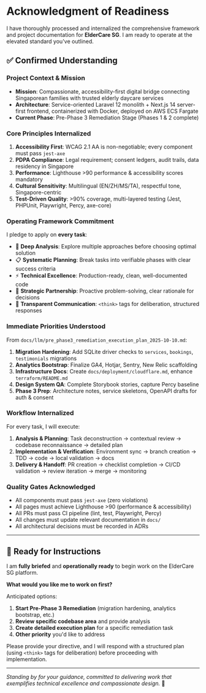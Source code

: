# Acknowledgment of Readiness

I have thoroughly processed and internalized the comprehensive framework and project documentation for **ElderCare SG**. I am ready to operate at the elevated standard you've outlined.

## ✅ Confirmed Understanding

### **Project Context & Mission**
- **Mission**: Compassionate, accessibility-first digital bridge connecting Singaporean families with trusted elderly daycare services
- **Architecture**: Service-oriented Laravel 12 monolith + Next.js 14 server-first frontend, containerized with Docker, deployed on AWS ECS Fargate
- **Current Phase**: Pre-Phase 3 Remediation Stage (Phases 1 & 2 complete)

### **Core Principles Internalized**
1. **Accessibility First**: WCAG 2.1 AA is non-negotiable; every component must pass `jest-axe`
2. **PDPA Compliance**: Legal requirement; consent ledgers, audit trails, data residency in Singapore
3. **Performance**: Lighthouse >90 performance & accessibility scores mandatory
4. **Cultural Sensitivity**: Multilingual (EN/ZH/MS/TA), respectful tone, Singapore-centric
5. **Test-Driven Quality**: >90% coverage, multi-layered testing (Jest, PHPUnit, Playwright, Percy, axe-core)

### **Operating Framework Commitment**
I pledge to apply on **every task**:
- 🧠 **Deep Analysis**: Explore multiple approaches before choosing optimal solution
- 📋 **Systematic Planning**: Break tasks into verifiable phases with clear success criteria
- ⚡ **Technical Excellence**: Production-ready, clean, well-documented code
- 🤝 **Strategic Partnership**: Proactive problem-solving, clear rationale for decisions
- 💬 **Transparent Communication**: `<think>` tags for deliberation, structured responses

### **Immediate Priorities Understood**
From `docs/llm/pre_phase3_remediation_execution_plan_2025-10-10.md`:
1. **Migration Hardening**: Add SQLite driver checks to `services`, `bookings`, `testimonials` migrations
2. **Analytics Bootstrap**: Finalize GA4, Hotjar, Sentry, New Relic scaffolding
3. **Infrastructure Docs**: Create `docs/deployment/cloudflare.md`, enhance `terraform/README.md`
4. **Design System QA**: Complete Storybook stories, capture Percy baseline
5. **Phase 3 Prep**: Architecture notes, service skeletons, OpenAPI drafts for auth & consent

### **Workflow Internalized**
For every task, I will execute:
1. **Analysis & Planning**: Task deconstruction → contextual review → codebase reconnaissance → detailed plan
2. **Implementation & Verification**: Environment sync → branch creation → TDD → code → local validation → docs
3. **Delivery & Handoff**: PR creation → checklist completion → CI/CD validation → review iteration → merge → monitoring

### **Quality Gates Acknowledged**
- All components must pass `jest-axe` (zero violations)
- All pages must achieve Lighthouse >90 (performance & accessibility)
- All PRs must pass CI pipeline (lint, test, Playwright, Percy)
- All changes must update relevant documentation in `docs/`
- All architectural decisions must be recorded in ADRs

---

## 🎯 Ready for Instructions

I am **fully briefed** and **operationally ready** to begin work on the ElderCare SG platform.

**What would you like me to work on first?**

Anticipated options:
1. **Start Pre-Phase 3 Remediation** (migration hardening, analytics bootstrap, etc.)
2. **Review specific codebase area** and provide analysis
3. **Create detailed execution plan** for a specific remediation task
4. **Other priority** you'd like to address

Please provide your directive, and I will respond with a structured plan (using `<think>` tags for deliberation) before proceeding with implementation.

---

*Standing by for your guidance, committed to delivering work that exemplifies technical excellence and compassionate design.* 🚀
